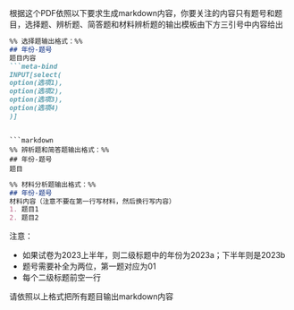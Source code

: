 根据这个PDF依照以下要求生成markdown内容，你要关注的内容只有题号和题目，选择题、辨析题、简答题和材料辨析题的输出模板由下方三引号中内容给出

```markdown
%% 选择题输出格式：%%
## 年份-题号
题目内容
```meta-bind
INPUT[select(
option(选项1),
option(选项2),
option(选项3),
option(选项4)
)]
```
```

```markdown
%% 辨析题和简答题输出格式：%%
## 年份-题号
题目
```

```markdown
%% 材料分析题输出格式：%%
## 年份-题号
材料内容（注意不要在第一行写材料，然后换行写内容）
1. 题目1
2. 题目2
```

注意：
- 如果试卷为2023上半年，则二级标题中的年份为2023a；下半年则是2023b
- 题号需要补全为两位，第一题对应为01
- 每个二级标题前空一行

请依照以上格式把所有题目输出markdown内容
